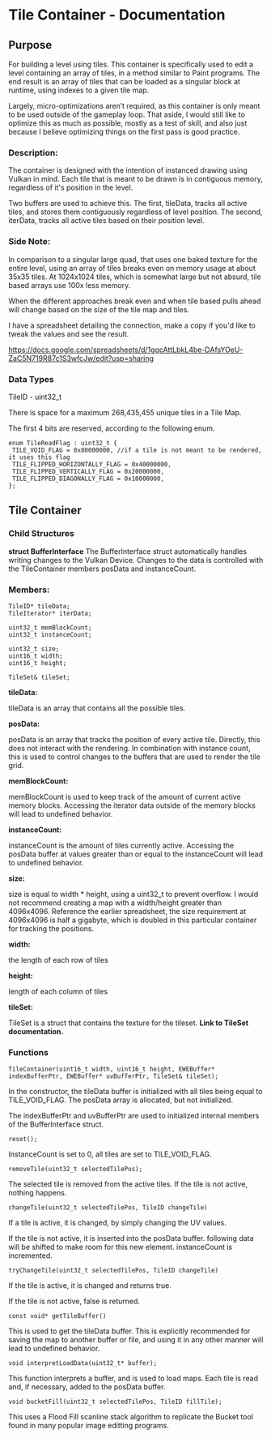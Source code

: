 # Tile Container - Documentation

## Purpose
For building a level using tiles. This container is specifically used to edit a level containing an array of tiles, in a method similar to Paint programs. The end result is an array of tiles that can be loaded as a singular block at runtime, using indexes to a given tile map.

Largely, micro-optimizations aren’t required, as this container is only meant to be used outside of the gameplay loop. That aside, I would still like to optimize this as much as possible, mostly as a test of skill, and also just because I believe optimizing things on the first pass is good practice.

### Description:

The container is designed with the intention of instanced drawing using Vulkan in mind. Each tile that is meant to be drawn is in contiguous memory, regardless of it's position in the level.

Two buffers are used to achieve this. The first, tileData, tracks all active tiles, and stores them contiguously regardless of level position. The second, iterData, tracks all active tiles based on their position level.

### Side Note:
In comparison to a singular large quad, that uses one baked texture for the entire level, using an array of tiles breaks even on memory usage at about 35x35 tiles. At 1024x1024 tiles, which is somewhat large but not absurd, tile based arrays use 100x less memory. 

When the different approaches break even and when tile based pulls ahead will change based on the size of the tile map and tiles. 

I have a spreadsheet detailing the connection, make a copy if you'd like to tweak the values and see the result. 

https://docs.google.com/spreadsheets/d/1gqcAttLbkL4be-DAfsYOeU-ZaC5N719R87c1S3wfcJw/edit?usp=sharing

### Data Types
TileID - uint32_t

There is space for a maximum 268,435,455 unique tiles in a Tile Map.

The first 4 bits are reserved, according to the following enum. 

    enum TileReadFlag : uint32_t {
   	 TILE_VOID_FLAG = 0x80000000, //if a tile is not meant to be rendered, it uses this flag
   	 TILE_FLIPPED_HORIZONTALLY_FLAG = 0x40000000, 
   	 TILE_FLIPPED_VERTICALLY_FLAG = 0x20000000,
   	 TILE_FLIPPED_DIAGONALLY_FLAG = 0x10000000,
    };


## Tile Container

### Child Structures

**struct BufferInterface**
The BufferInterface struct automatically handles writing changes to the Vulkan Device. Changes to the data is controlled with the TileContainer members posData and instanceCount.

### Members:

	TileID* tileData;
	TileIterator* iterData;

	uint32_t memBlockCount;
	uint32_t instanceCount;

	uint32_t size;
	uint16_t width;
	uint16_t height;
	
	TileSet& tileSet;

**tileData:**

tileData is an array that contains all the possible tiles.

**posData:**

posData is an array that tracks the position of every active tile. Directly, this does not interact with the rendering. In combination with instance count, this is used to control changes to the buffers that are used to render the tile grid.

**memBlockCount:**

memBlockCount is used to keep track of the amount of current active memory blocks. Accessing the iterator data outside of the memory blocks will lead to undefined behavior.

**instanceCount:**

instanceCount is the amount of tiles currently active. Accessing the posData buffer at values greater than or equal to the instanceCount will lead to undefined behavior.

**size:**

size is equal to width * height, using a uint32_t to prevent overflow. I would not recommend creating a map with a width/height greater than 4096x4096. Reference the earlier spreadsheet, the size requirement at 4096x4096 is half a gigabyte, which is doubled in this particular container for tracking the positions.

**width:**

the length of each row of tiles

**height:**

length of each column of tiles

**tileSet:**

TileSet is a struct that contains the texture for the tileset. **Link to TileSet documentation.**

### Functions

    TileContainer(uint16_t width, uint16_t height, EWEBuffer* indexBufferPtr, EWEBuffer* uvBufferPtr, TileSet& tileSet);

In the constructor, the tileData buffer is initialized with all tiles being equal to TILE_VOID_FLAG. The posData array is allocated, but not initialized.

The indexBufferPtr and uvBufferPtr are used to initialized internal members of the BufferInterface struct.


    reset();

InstanceCount is set to 0, all tiles are set to TILE_VOID_FLAG.


    removeTile(uint32_t selectedTilePos);

The selected tile is removed from the active tiles. If the tile is not active, nothing happens.

    changeTile(uint32_t selectedTilePos, TileID changeTile)

If a tile is active, it is changed, by simply changing the UV values.

If the tile is not active, it is inserted into the posData buffer. following data will be shifted to make room for this new element. instanceCount is incremented.

    tryChangeTile(uint32_t selectedTilePos, TileID changeTile)

If the tile is active, it is changed and returns true.

If the tile is not active, false is returned.

    const void* getTileBuffer()

This is used to get the tileData buffer. This is explicitly recommended for saving the map to another buffer or file, and using it in any other manner will lead to undefined behavior.

    void interpretLoadData(uint32_t* buffer);

This function interprets a buffer, and is used to load maps. Each tile is read and, if necessary, added to the posData buffer.

    void bucketFill(uint32_t selectedTilePos, TileID fillTile);

This uses a Flood Fill scanline stack algorithm to replicate the Bucket tool found in many popular image editting programs.

